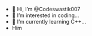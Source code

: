 - 👋 Hi, I’m @Codeswastik007
- 👀 I’m interested in coding...
- 🌱 I’m currently learning C++...
- Him

<!---
Codeswastik007/Codeswastik007 is a ✨ special ✨ repository because its `README.md` (this file) appears on your GitHub profile.
You can click the Preview link to take a look at your changes.
--->
